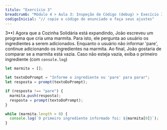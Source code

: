 ```yaml
---
titulo: "Exercício 3"
breadcrumb: "Módulo 4 > Aula 3: Inspeção de Código (debug) > Execício 3"
codigoInicial: "// copie o código do enunciado e faça seus ajustes"
---
```


3••) Agora que a Cozinha Solidária está expandindo, João escreveu um programa que cria uma marmita. Para isto, ele pergunta ao usuário os ingredientes a serem adicionados. Enquanto o usuário não informar 'pare', continue adicionando os ingredientes na marmita. Ao final, João gostaria de comparar se a marmita está vazia. Caso não esteja vazia, exiba o primeiro ingrediente (com `console.log`)

```js
let marmita = [];

let textoDoPrompt = "Informe o ingrediente ou 'pare' para parar";
let resposta = prompt(textoDoPrompt);

if (resposta !== "pare") {
  marmita.push(resposta);
  resposta = prompt(textoDoPrompt);
}

while (marmita.length > 0) {
  console.log(`O primeiro ingrediente informado foi: ${marmita[0]}`);
}
```

